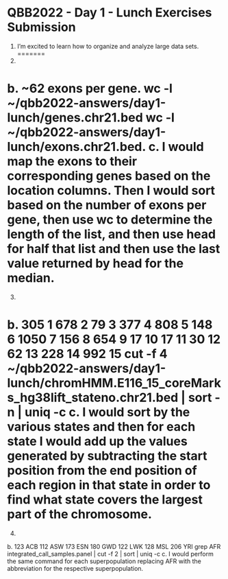 # QBB2022 - Day 1 - Lunch Exercises Submission

1. I’m excited to learn how to organize and analyze large data sets.
=======
2.
b. ~62 exons per gene. 
wc -l ~/qbb2022-answers/day1-lunch/genes.chr21.bed wc -l ~/qbb2022-answers/day1-lunch/exons.chr21.bed. 
c. I would map the exons to their corresponding genes based on the location columns. Then I would sort based on the number of exons per gene, then use wc to determine the length of the list, and then use head for half that list and then use the last value returned by head for the median.
=======  
3.
b.
 305 1
 678 2
  79 3
 377 4
 808 5
 148 6
1050 7
 156 8
 654 9
  17 10
  17 11
  30 12
  62 13
 228 14
 992 15
cut -f 4 ~/qbb2022-answers/day1-lunch/chromHMM.E116_15_coreMarks_hg38lift_stateno.chr21.bed | sort -n | uniq -c
c. I would sort by the various states and then for each state I would add up the values generated by subtracting the start position from the end position of each region in that state in order to find what state covers the largest part of the chromosome.
=======
4.
b.
 123 ACB
 112 ASW
 173 ESN
 180 GWD
 122 LWK
 128 MSL
 206 YRI
grep AFR integrated_call_samples.panel  | cut -f 2 | sort | uniq -c
c. I would perform the same command for each superpopulation replacing AFR with the abbreviation for the respective superpopulation. 